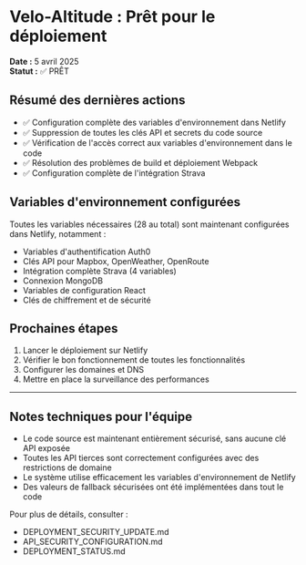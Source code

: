 # Velo-Altitude : Prêt pour le déploiement

**Date :** 5 avril 2025  
**Statut :** ✅ PRÊT

## Résumé des dernières actions

- ✅ Configuration complète des variables d'environnement dans Netlify
- ✅ Suppression de toutes les clés API et secrets du code source
- ✅ Vérification de l'accès correct aux variables d'environnement dans le code
- ✅ Résolution des problèmes de build et déploiement Webpack
- ✅ Configuration complète de l'intégration Strava

## Variables d'environnement configurées

Toutes les variables nécessaires (28 au total) sont maintenant configurées dans Netlify, notamment :

- Variables d'authentification Auth0
- Clés API pour Mapbox, OpenWeather, OpenRoute
- Intégration complète Strava (4 variables)
- Connexion MongoDB
- Variables de configuration React
- Clés de chiffrement et de sécurité

## Prochaines étapes

1. Lancer le déploiement sur Netlify
2. Vérifier le bon fonctionnement de toutes les fonctionnalités
3. Configurer les domaines et DNS
4. Mettre en place la surveillance des performances

---

## Notes techniques pour l'équipe

- Le code source est maintenant entièrement sécurisé, sans aucune clé API exposée
- Toutes les API tierces sont correctement configurées avec des restrictions de domaine
- Le système utilise efficacement les variables d'environnement de Netlify
- Des valeurs de fallback sécurisées ont été implémentées dans tout le code

Pour plus de détails, consulter :
- DEPLOYMENT_SECURITY_UPDATE.md
- API_SECURITY_CONFIGURATION.md
- DEPLOYMENT_STATUS.md
